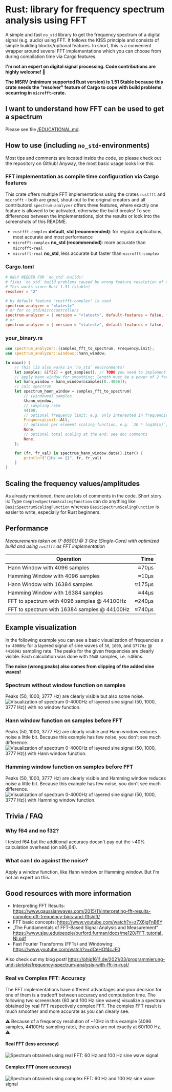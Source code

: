 # Rust: library for frequency spectrum analysis using FFT
A simple and fast `no_std` library to get the frequency spectrum of a digital signal (e.g. audio) using FFT.
It follows the KISS principle and consists of simple building blocks/optional features. In short, this is 
a convenient wrapper around several FFT implementations which you can choose from during compilation time
via Cargo features.

**I'm not an expert on digital signal processing. Code contributions are highly welcome! 🙂**

**The MSRV (minimum supported Rust version) is 1.51 Stable because this crate needs the 
"resolver" feature of Cargo to cope with build problems occurring in `microfft`-crate.**

## I want to understand how FFT can be used to get a spectrum
Please see file [/EDUCATIONAL.md](/EDUCATIONAL.md).

## How to use (including `no_std`-environments)
Most tips and comments are located inside the code, so please check out the repository on
Github! Anyway, the most basic usage looks like this:

### FFT implementation as compile time configuration via Cargo features
This crate offers multiple FFT implementations using the crates `rustfft` and `microfft` - both are great, shout-out to 
the original creators and all contributors! `spectrum-analyzer` offers three features, where exactly one feature
is allowed to be activated, otherwise the build breaks! To see differences between the implementations, plot the results
or look into the screenshots of this README.

- `rustfft-complex` **default**, **std (recommended)**: for regular applications, most accurate and most performance
- `microfft-complex` **no_std (recommended)**: more accurate than `microfft-real`
- `microfft-real` **no_std**, less accurate but faster than `microfft-complex`

### Cargo.toml
```toml
# ONLY NEEDED FOR `no_std`-builds!
# fixes `no_std` build problems caused by wrong feature resolution of Cargo
# This works since Rust 1.51 (stable)
resolver = "2"

# by default feature "rustfft-complex" is used
spectrum-analyzer = "<latest>"
# or for no_std/microcontrollers
spectrum-analyzer = { version = "<latest>", default-features = false, features = "microfft-complex" }
# or
spectrum-analyzer = { version = "<latest>", default-features = false, features = "microfft-real" }
```

### your_binary.rs
```rust
use spectrum_analyzer::{samples_fft_to_spectrum, FrequencyLimit};
use spectrum_analyzer::windows::hann_window;

fn main() {
    // This lib also works in `no_std` environments!
    let samples: &[f32] = get_samples(); // TODO you need to implement the samples source
    // apply hann window for smoothing; length must be a power of 2 for the FFT
    let hann_window = hann_window(&samples[0..4096]);
    // calc spectrum
    let spectrum_hann_window = samples_fft_to_spectrum(
        // (windowed) samples
        &hann_window,
        // sampling rate
        44100,
        // optional frequency limit: e.g. only interested in frequencies 50 <= f <= 150?
        FrequencyLimit::All,
        // optional per element scaling function, e.g. `20 * log10(x)`; see doc comments
        None,
        // optional total scaling at the end; see doc comments
        None,
    );

    for (fr, fr_val) in spectrum_hann_window.data().iter() {
        println!("{}Hz => {}", fr, fr_val)
    }
}
```

## Scaling the frequency values/amplitudes
As already mentioned, there are lots of comments in the code. Short story is:
Type `ComplexSpectrumScalingFunction` can do anything like `BasicSpectrumScalingFunction` whereas `BasicSpectrumScalingFunction`
is easier to write, especially for Rust beginners.

## Performance
*Measurements taken on i7-8650U @ 3 Ghz (Single-Core) with optimized build and using `rustfft` as FFT implementation*


| Operation                                     | Time   |
| --------------------------------------------- | ------:|
| Hann Window with 4096 samples                 | ≈70µs  |
| Hamming Window with 4096 samples              | ≈10µs  |
| Hann Window with 16384 samples                | ≈175µs |
| Hamming Window with 16384 samples             | ≈44µs  |
| FFT to spectrum with 4096 samples @ 44100Hz   | ≈240µs |
| FFT to spectrum with 16384 samples @ 44100Hz  | ≈740µs |

## Example visualization
In the following example you can see a basic visualization of frequencies `0 to 4000Hz` for 
a layered signal of sine waves of `50`, `1000`, and `3777Hz` @ `44100Hz` sampling rate. The peaks for the 
given frequencies are clearly visible. Each calculation was done with `2048` samples, i.e. ≈46ms.

**The noise (wrong peaks) also comes from clipping of the added sine waves!**

### Spectrum without window function on samples
Peaks (50, 1000, 3777 Hz) are clearly visible but also some noise.
![Visualization of spectrum 0-4000Hz of layered sine signal (50, 1000, 3777 Hz)) with no window function.](spectrum_sine_waves_50_1000_3777hz--no-window.png "Peaks (50, 1000, 3777 Hz) are clearly visible but also some noise.")

### Hann window function on samples before FFT
Peaks (50, 1000, 3777 Hz) are clearly visible and Hann window reduces noise a little bit. Because this example has few noise, you don't see much difference.
![Visualization of spectrum 0-4000Hz of layered sine signal (50, 1000, 3777 Hz)) with Hann window function.](spectrum_sine_waves_50_1000_3777hz--no-window.png "Peaks (50, 1000, 3777 Hz) are clearly visible and Hann window reduces noise a little bit. Because this example has few noise, you don't see much difference.")

### Hamming window function on samples before FFT
Peaks (50, 1000, 3777 Hz) are clearly visible and Hamming window reduces noise a little bit. Because this example has few noise, you don't see much difference.
![Visualization of spectrum 0-4000Hz of layered sine signal (50, 1000, 3777 Hz)) with Hamming window function.](spectrum_sine_waves_50_1000_3777hz--no-window.png "Peaks (50, 1000, 3777 Hz) are clearly visible and Hamming window reduces noise a little bit. Because this example has few noise, you don't see much difference.")

## Trivia / FAQ
### Why f64 and no f32?
I tested f64 but the additional accuracy doesn't pay out the ~40% calculation overhead (on x86_64).
### What can I do against the noise?
Apply a window function, like Hann window or Hamming window. But I'm not an expert on this.

## Good resources with more information
- Interpreting FFT Results: https://www.gaussianwaves.com/2015/11/interpreting-fft-results-complex-dft-frequency-bins-and-fftshift/
- FFT basic concepts: https://www.youtube.com/watch?v=z7X6jgFnB6Y
- „The Fundamentals of FFT-Based Signal Analysis and Measurement“ https://www.sjsu.edu/people/burford.furman/docs/me120/FFT_tutorial_NI.pdf
- Fast Fourier Transforms (FFTs) and Windowing: https://www.youtube.com/watch?v=dCeHOf4cJE0

Also check out my blog post! https://phip1611.de/2021/03/programmierung-und-skripte/frequency-spectrum-analysis-with-fft-in-rust/

### Real vs Complex FFT: Accuracy
The FFT implementations have different advantages and your decision for one of 
them is a tradeoff between accuracy and computation time. The following two 
screenshots (60 and 100 Hz sine waves) visualize a spectrum obtained by real FFT 
respectively complex FFT. The complex FFT result is much smoother and more accurate 
as you can clearly see.

⚠ Because of a frequency resolution of ~10Hz in this example (4096 samples, 44100Hz sampling rate), the peaks are not exactly at 60/100 Hz. ⚠

#### Real FFT (less accuracy)
![Spectrum obtained using real FFT: 60 Hz and 100 Hz sine wave signal](real-fft-60_and_100_hz.png "Spectrum obtained using real FFT: 60 Hz and 100 Hz sine wave signal")
#### Complex FFT (more accuracy)
![Spectrum obtained using complex FFT: 60 Hz and 100 Hz sine wave signal](complex-fft-60_and_100_hz.png "Spectrum obtained complex real FFT: 60 Hz and 100 Hz sine wave signal")

